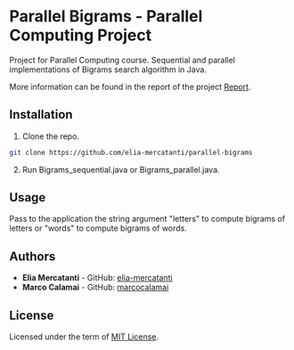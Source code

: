 # Parallel Bigrams - Parallel Computing Project
Project for Parallel Computing course. Sequential and parallel implementations of Bigrams search algorithm in Java. 

More information can be found in the report of the project [Report](https://github.com/elia-mercatanti/parallel-bigrams/blob/master/report/report.pdf).

## Installation

1. Clone the repo.
```sh
git clone https://github.com/elia-mercatanti/parallel-bigrams
```
2. Run Bigrams_sequential.java or Bigrams_parallel.java.

## Usage

Pass to the application the string argument "letters" to compute bigrams of letters or "words" to compute bigrams of words.

## Authors
* **Elia Mercatanti** - GitHub: [elia-mercatanti](https://github.com/elia-mercatanti)
* **Marco Calamai** - GitHub: [marcocalamai](https://github.com/marcocalamai)

## License
Licensed under the term of [MIT License](https://github.com/elia-mercatanti/parallel-bigrams/blob/master/LICENSE).
